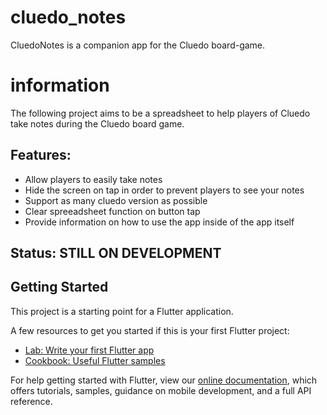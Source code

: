 # cluedo_notes

CluedoNotes is a companion app for the Cluedo board-game.

# information

The following project aims to be a spreadsheet to help players of Cluedo take notes during the Cluedo board game.

<h2>Features:</h2>
<ul>
  <li>Allow players to easily take notes</li>
  <li>Hide the screen on tap in order to prevent players to see your notes</li>
  <li>Support as many cluedo version as possible</li>
  <li>Clear spreeadsheet function on button tap</li>
  <li>Provide information on how to use the app inside of the app itself</li>
  </ul>

<h2>Status: STILL ON DEVELOPMENT</h2>

## Getting Started

This project is a starting point for a Flutter application.

A few resources to get you started if this is your first Flutter project:

- [Lab: Write your first Flutter app](https://flutter.dev/docs/get-started/codelab)
- [Cookbook: Useful Flutter samples](https://flutter.dev/docs/cookbook)

For help getting started with Flutter, view our
[online documentation](https://flutter.dev/docs), which offers tutorials,
samples, guidance on mobile development, and a full API reference.

